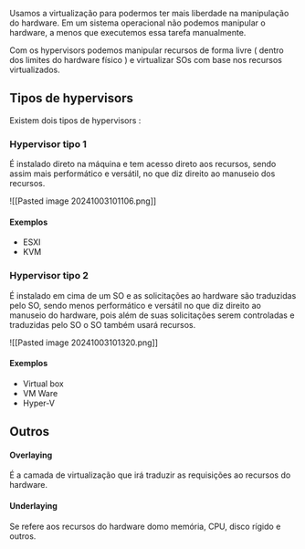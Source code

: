 Usamos a virtualização para podermos ter mais liberdade na manipulação do hardware. Em um sistema operacional não podemos manipular o hardware, a menos que executemos essa tarefa manualmente.

Com os hypervisors podemos manipular recursos de forma livre ( dentro dos limites do hardware físico ) e virtualizar SOs com base nos recursos virtualizados.

## Tipos de hypervisors
Existem dois tipos de hypervisors :

### Hypervisor tipo 1
É instalado direto na máquina e tem acesso direto aos recursos, sendo assim mais performático e versátil, no que diz direito ao manuseio dos recursos.

![[Pasted image 20241003101106.png]]

#### Exemplos 
- ESXI
- KVM

### Hypervisor tipo 2
É instalado em cima de um SO e as solicitações ao hardware são traduzidas pelo SO, sendo menos performático e versátil no que diz direito ao manuseio do hardware, pois além de suas solicitações serem controladas e traduzidas pelo SO o SO também usará recursos.

![[Pasted image 20241003101320.png]]

#### Exemplos 
- Virtual box
- VM Ware
- Hyper-V

## Outros

#### Overlaying
É a camada de virtualização que irá traduzir as requisições ao recursos do hardware.

#### Underlaying
Se refere aos recursos do hardware domo memória, CPU, disco rígido e outros.

